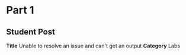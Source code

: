 # Part 1 
## Student Post
__Title__
Unable to resolve an issue and can't get an output 
__Category__
Labs
